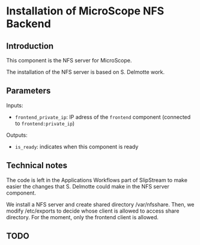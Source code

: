 # Installation of MicroScope NFS Backend

## Introduction

This component is the NFS server for MicroScope.

The installation of the NFS server is based on S. Delmotte work.

## Parameters
Inputs:
  - `frontend_private_ip`: IP adress of the `frontend` component (connected to `frontend:private_ip`)

Outputs:
  - `is_ready`: indicates when this component is ready

## Technical notes

The code is left in the Applications Workflows part of SlipStream to make easier the changes that S. Delmotte could make in the NFS server component.

We install a NFS server and create shared directory /var/nfsshare. Then, we modify /etc/exports to decide whose client is allowed to access share directory. For the moment, only the frontend client is allowed.
 

## TODO
